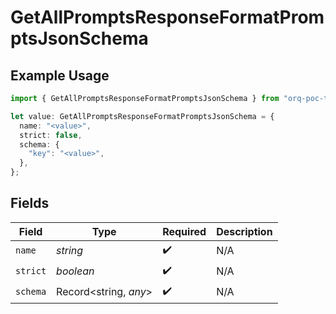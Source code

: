 # GetAllPromptsResponseFormatPromptsJsonSchema

## Example Usage

```typescript
import { GetAllPromptsResponseFormatPromptsJsonSchema } from "orq-poc-typescript-multi-env-version/models/operations";

let value: GetAllPromptsResponseFormatPromptsJsonSchema = {
  name: "<value>",
  strict: false,
  schema: {
    "key": "<value>",
  },
};
```

## Fields

| Field                 | Type                  | Required              | Description           |
| --------------------- | --------------------- | --------------------- | --------------------- |
| `name`                | *string*              | :heavy_check_mark:    | N/A                   |
| `strict`              | *boolean*             | :heavy_check_mark:    | N/A                   |
| `schema`              | Record<string, *any*> | :heavy_check_mark:    | N/A                   |